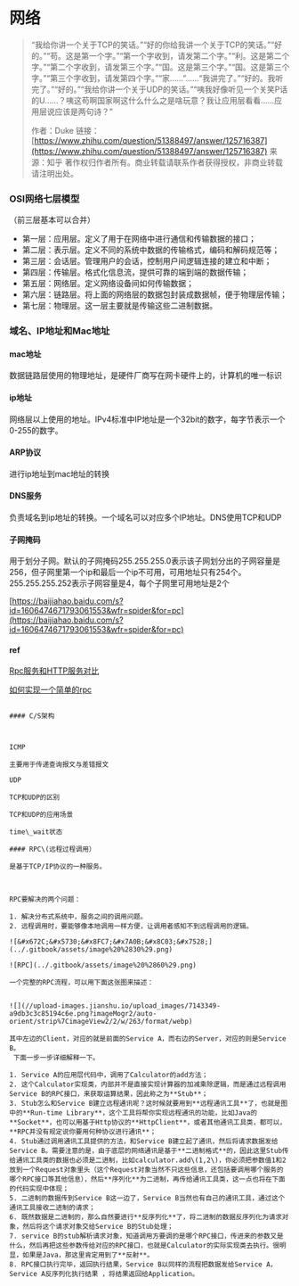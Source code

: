 # 网络

> “我给你讲一个关于TCP的笑话。”“好的你给我讲一个关于TCP的笑话。”“好的。”“苟。这是第一个字。”“第一个字收到，请发第二个字。”“利。这是第二个字。”“第二个字收到，请发第三个字。”“国。这是第三个字。”“国。这是第三个字。”“第三个字收到，请发第四个字。”“家……”……“我讲完了。”“好的。我听完了。”“好的。”“我给你讲一个关于UDP的笑话。”“咦我好像听见一个关笑P话的U……？咦这苟啊国家啊这什么什么之是啥玩意？我让应用层看看……应用层说应该是两句诗？”
>
> 作者：Duke 链接：[https://www.zhihu.com/question/51388497/answer/125716387](https://www.zhihu.com/question/51388497/answer/125716387) 来源：知乎 著作权归作者所有。商业转载请联系作者获得授权，非商业转载请注明出处。



### OSI网络七层模型 <a id="OSI&#x7F51;&#x7EDC;&#x4E03;&#x5C42;&#x6A21;&#x578B;"></a>

（前三层基本可以合并）

* 第一层：应用层。定义了用于在网络中进行通信和传输数据的接口；
* 第二层：表示层。定义不同的系统中数据的传输格式，编码和解码规范等；
* 第三层：会话层。管理用户的会话，控制用户间逻辑连接的建立和中断；
* 第四层：传输层。格式化信息流，提供可靠的端到端的数据传输；
* 第五层：网络层。定义网络设备间如何传输数据；
* 第六层：链路层。将上面的网络层的数据包封装成数据帧，便于物理层传输；
* 第七层：物理层。这一层主要就是传输这些二进制数据。

### 域名、IP地址和Mac地址

#### mac地址

数据链路层使用的物理地址，是硬件厂商写在网卡硬件上的，计算机的唯一标识

#### ip地址

网络层以上使用的地址。IPv4标准中IP地址是一个32bit的数字，每字节表示一个0-255的数字。

#### ARP协议

进行ip地址到mac地址的转换

#### DNS服务

负责域名到ip地址的转换。一个域名可以对应多个IP地址。DNS使用TCP和UDP

#### 子网掩码

用于划分子网。默认的子网掩码255.255.255.0表示该子网划分出的子网容量是256，但子网里第一个ip和最后一个ip不可用，可用地址只有254个。255.255.255.252表示子网容量是4，每个子网里可用地址是2个

[https://baijiahao.baidu.com/s?id=1606474671793061553&wfr=spider&for=pc](https://baijiahao.baidu.com/s?id=1606474671793061553&wfr=spider&for=pc)

#### ref

[Rpc服务和HTTP服务对比](https://blog.csdn.net/wangyunpeng0319/article/details/78651998)

[如何实现一个简单的rpc](https://www.jianshu.com/p/5b90a4e70783)

~~~~[网络基本功](https://wizardforcel.gitbooks.io/network-basic/content/index.html)

#### C/S架构



ICMP

主要用于传递查询报文与差错报文

UDP

TCP和UDP的区别

TCP和UDP的应用场景

time\_wait状态

#### RPC\(远程过程调用）

是基于TCP/IP协议的一种服务。



RPC要解决的两个问题：

1. 解决分布式系统中，服务之间的调用问题。
2. 远程调用时，要能够像本地调用一样方便，让调用者感知不到远程调用的逻辑。

![&#x672C;&#x5730;&#x8FC7;&#x7A0B;&#x8C03;&#x7528;](../.gitbook/assets/image%20%2830%29.png)

![RPC](../.gitbook/assets/image%20%2860%29.png)

一个完整的RPC流程，可以用下面这张图来描述：  


![](//upload-images.jianshu.io/upload_images/7143349-a9db3c3c85194c6e.png?imageMogr2/auto-orient/strip%7CimageView2/2/w/263/format/webp)

其中左边的Client，对应的就是前面的Service A，而右边的Server，对应的则是Service B。  
 下面一步一步详细解释一下。

1. Service A的应用层代码中，调用了Calculator的add方法；
2. 这个Calculator实现类，内部并不是直接实现计算器的加减乘除逻辑，而是通过远程调用Service B的RPC接口，来获取运算结果，因此称之为**Stub**；
3. Stub怎么和Service B建立远程通讯呢？这时候就要用到**远程通讯工具**了，也就是图中的**Run-time Library**，这个工具将帮你实现远程通讯的功能，比如Java的**Socket**，也可以用基于Http协议的**HttpClient**，或者其他通讯工具类，都可以，**RPC并没有规定说你要用何种协议进行通讯**；
4. Stub通过调用通讯工具提供的方法，和Service B建立起了通讯，然后将请求数据发给Service B。需要注意的是，由于底层的网络通讯是基于**二进制格式**的，因此这里Stub传给通讯工具类的数据也必须是二进制，比如calculator.add\(1,2\)，你必须把参数值1和2放到一个Request对象里头（这个Request对象当然不只这些信息，还包括要调用哪个服务的哪个RPC接口等其他信息），然后**序列化**为二进制，再传给通讯工具类，这一点也将在下面的代码实现中体现；
5. 二进制的数据传到Service B这一边了，Service B当然也有自己的通讯工具，通过这个通讯工具接收二进制的请求；
6. 既然数据是二进制的，那么自然要进行**反序列化**了，将二进制的数据反序列化为请求对象，然后将这个请求对象交给Service B的Stub处理；
7. service B的stub解析请求对象，知道调用方要调的是哪个RPC接口，传进来的参数又是什么，然后再把这些参数传给对应的RPC接口，也就是Calculator的实际实现类去执行。很明显，如果是Java，那这里肯定用到了**反射**。
8. RPC接口执行完毕，返回执行结果，Service B以同样的流程把数据发给Service A，Service A反序列化执行结果 ，将结果返回给Application。



